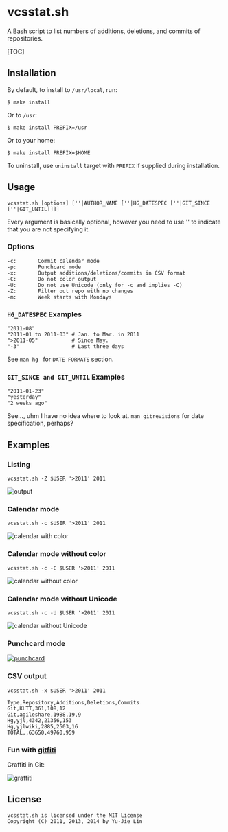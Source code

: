 vcsstat.sh
==========

A Bash script to list numbers of additions, deletions, and commits of repositories.

[TOC]

Installation
------------

By default, to install to `/usr/local`, run:

    $ make install

Or to `/usr`:
    
    $ make install PREFIX=/usr

Or to your home:

    $ make install PREFIX=$HOME

To uninstall, use `uninstall` target with `PREFIX` if supplied during installation.

Usage
-----

    vcsstat.sh [options] [''|AUTHOR_NAME [''|HG_DATESPEC [''|GIT_SINCE [''|GIT_UNTIL]]]]

Every argument is basically optional, however you need to use '' to indicate
that you are not specifying it.

### Options

    -c:       Commit calendar mode
    -p:       Punchcard mode
    -x:       Output additions/deletions/commits in CSV format
    -C:       Do not color output
    -U:       Do not use Unicode (only for -c and implies -C)
    -Z:       Filter out repo with no changes
    -m:       Week starts with Mondays

### `HG_DATESPEC` Examples

    "2011-08"
    "2011-01 to 2011-03" # Jan. to Mar. in 2011
    ">2011-05"           # Since May.
    "-3"                 # Last three days

See `man hg ` for `DATE FORMATS` section.

### `GIT_SINCE and GIT_UNTIL` Examples

    "2011-01-23"
    "yesterday"
    "2 weeks ago"

See..., uhm I have no idea where to look at. `man gitrevisions` for date specification, perhaps?

Examples
--------

### Listing

    vcsstat.sh -Z $USER '>2011' 2011

![output](https://lh4.googleusercontent.com/-2xZlGFL7Rls/UQ6UJvC3gqI/AAAAAAAAEaY/RCDjyt5tySY/s800/vcsstat.sh.png)

### Calendar mode

    vcsstat.sh -c $USER '>2011' 2011

![calendar with color](https://lh6.googleusercontent.com/-pmy5cph0Zw8/UQ6UIjEduyI/AAAAAAAAEaQ/hKDTOZWAuj8/s800/vcsstat.sh%2520-%2520commit%2520calendar.png)

### Calendar mode without color

    vcsstat.sh -c -C $USER '>2011' 2011

![calendar without color](https://lh6.googleusercontent.com/-F5Mz3mkaJMk/UQ6UHb827EI/AAAAAAAAEaI/d10VfQSft-I/s800/vcsstat.sh%2520-%2520commit%2520calendar%2520-%2520no%2520color.png)

### Calendar mode without Unicode

    vcsstat.sh -c -U $USER '>2011' 2011

![calendar without Unicode](https://lh6.googleusercontent.com/-jlG8EZDWXok/UQ6UGUB2hnI/AAAAAAAAEaA/xAyiYmPZFQA/s800/vcsstat.sh%2520-%2520commit%2520calendar%2520-%2520no%2520Unicode.png)

### Punchcard mode

[![punchcard](https://lh3.googleusercontent.com/-bHKFAtztM3Q/UbUGnPNBvII/AAAAAAAAE5s/hvpM2mxapW8/s640/vcsstat.sh%2520punchcard%2520mode%25202013-06-10--06%253A46%253A55.png)](https://picasaweb.google.com/lh/photo/A99rbb4Jq29ML5zE7timOgAR95DKuQ-7LD03-K9DA7Q?feat=directlink)

### CSV output

    vcsstat.sh -x $USER '>2011' 2011

    Type,Repository,Additions,Deletions,Commits
    Git,KLTT,361,108,12
    Git,agileshare,1988,19,9
    Hg,yjl,4342,21356,153
    Hg,yjlwiki,2885,2503,16
    TOTAL,,63650,49760,959

### Fun with [gitfiti][]

Graffiti in Git:

![graffiti](https://lh5.googleusercontent.com/-LBxEscGbTKM/UZuNioCbXSI/AAAAAAAAE0I/6vumCkRuOv4/s800/gitfiti%2520and%2520vcsstat.sh%25202013-05-21--23%253A00%253A22.png)

[gitfiti]: https://github.com/gelstudios/gitfiti

License
-------

    vcsstat.sh is licensed under the MIT License
    Copyright (C) 2011, 2013, 2014 by Yu-Jie Lin
